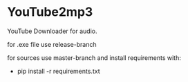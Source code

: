 # YouTube2mp3
YouTube Downloader for audio.

for .exe file use release-branch

for sources use master-branch and install requirements with:
 - pip install -r requirements.txt
